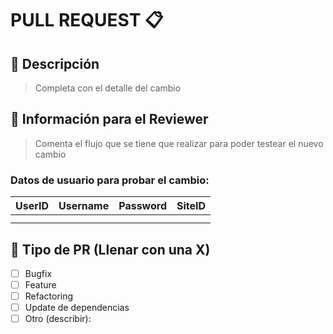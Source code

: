 # PULL REQUEST 📋

## 🔹 Descripción

> Completa con el detalle del cambio

## 🔹 Información para el Reviewer

> Comenta el flujo que se tiene que realizar para poder testear el nuevo cambio

### Datos de usuario para probar el cambio:

| UserID | Username | Password | SiteID |
| ------ | -------- | -------- | ------ |
|        |          |          |        |
|        |          |          |        |

## 🔹 Tipo de PR (Llenar con una X)

- [ ] Bugfix
- [ ] Feature
- [ ] Refactoring
- [ ] Update de dependencias
- [ ] Otro (describir):
